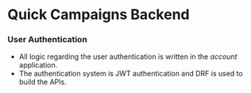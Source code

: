 # Quick Campaigns Backend

### User Authentication

- All logic regarding the user authentication is written in the *account* application.
- The authentication system is JWT authentication and DRF is used to build the APIs.

